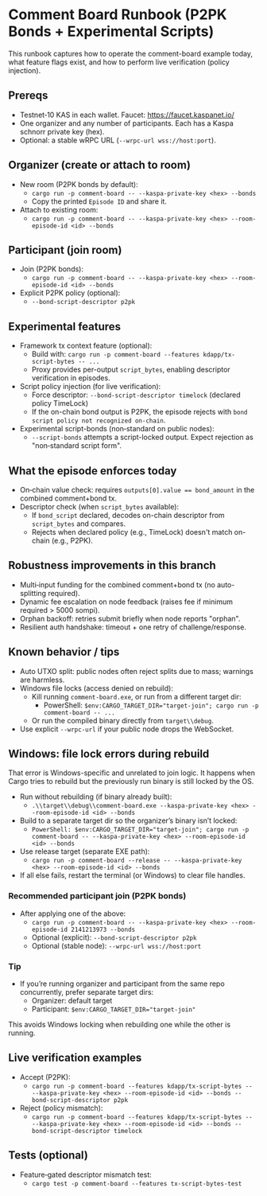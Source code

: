 # Comment Board Runbook (P2PK Bonds + Experimental Scripts)

This runbook captures how to operate the comment-board example today, what
feature flags exist, and how to perform live verification (policy injection).

## Prereqs
- Testnet‑10 KAS in each wallet. Faucet: https://faucet.kaspanet.io/
- One organizer and any number of participants. Each has a Kaspa schnorr private key (hex).
- Optional: a stable wRPC URL (`--wrpc-url wss://host:port`).

## Organizer (create or attach to room)
- New room (P2PK bonds by default):
  - `cargo run -p comment-board -- --kaspa-private-key <hex> --bonds`
  - Copy the printed `Episode ID` and share it.
- Attach to existing room:
  - `cargo run -p comment-board -- --kaspa-private-key <hex> --room-episode-id <id> --bonds`

## Participant (join room)
- Join (P2PK bonds):
  - `cargo run -p comment-board -- --kaspa-private-key <hex> --room-episode-id <id> --bonds`
- Explicit P2PK policy (optional):
  - `--bond-script-descriptor p2pk`

## Experimental features
- Framework tx context feature (optional):
  - Build with: `cargo run -p comment-board --features kdapp/tx-script-bytes -- ...`
  - Proxy provides per-output `script_bytes`, enabling descriptor verification in episodes.
- Script policy injection (for live verification):
  - Force descriptor: `--bond-script-descriptor timelock` (declared policy TimeLock)
  - If the on-chain bond output is P2PK, the episode rejects with
    `bond script policy not recognized on-chain`.
- Experimental script-bonds (non‑standard on public nodes):
  - `--script-bonds` attempts a script-locked output. Expect rejection as "non‑standard script form".

## What the episode enforces today
- On‑chain value check: requires `outputs[0].value == bond_amount` in the combined comment+bond tx.
- Descriptor check (when `script_bytes` available):
  - If `bond_script` declared, decodes on-chain descriptor from `script_bytes` and compares.
  - Rejects when declared policy (e.g., TimeLock) doesn't match on-chain (e.g., P2PK).

## Robustness improvements in this branch
- Multi‑input funding for the combined comment+bond tx (no auto-splitting required).
- Dynamic fee escalation on node feedback (raises fee if minimum required > 5000 sompi).
- Orphan backoff: retries submit briefly when node reports "orphan".
- Resilient auth handshake: timeout + one retry of challenge/response.

## Known behavior / tips
- Auto UTXO split: public nodes often reject splits due to mass; warnings are harmless.
- Windows file locks (access denied on rebuild):
  - Kill running `comment-board.exe`, or run from a different target dir:
    - PowerShell: `$env:CARGO_TARGET_DIR="target-join"; cargo run -p comment-board -- ...`
  - Or run the compiled binary directly from `target\\debug`.
- Use explicit `--wrpc-url` if your public node drops the WebSocket.

## Windows: file lock errors during rebuild
That error is Windows-specific and unrelated to join logic. It happens when Cargo tries to rebuild but the previously run binary is still locked by the OS.

- Run without rebuilding (if binary already built):
  - `.\\target\\debug\\comment-board.exe --kaspa-private-key <hex> --room-episode-id <id> --bonds`
- Build to a separate target dir so the organizer’s binary isn’t locked:
  - `PowerShell: $env:CARGO_TARGET_DIR="target-join"; cargo run -p comment-board -- --kaspa-private-key <hex> --room-episode-id <id> --bonds`
- Use release target (separate EXE path):
  - `cargo run -p comment-board --release -- --kaspa-private-key <hex> --room-episode-id <id> --bonds`
- If all else fails, restart the terminal (or Windows) to clear file handles.

### Recommended participant join (P2PK bonds)
- After applying one of the above:
  - `cargo run -p comment-board -- --kaspa-private-key <hex> --room-episode-id 2141213973 --bonds`
  - Optional (explicit): `--bond-script-descriptor p2pk`
  - Optional (stable node): `--wrpc-url wss://host:port`

### Tip
- If you’re running organizer and participant from the same repo concurrently, prefer separate target dirs:
  - Organizer: default target
  - Participant: `$env:CARGO_TARGET_DIR="target-join"`
  
This avoids Windows locking when rebuilding one while the other is running.

## Live verification examples
- Accept (P2PK):
  - `cargo run -p comment-board --features kdapp/tx-script-bytes -- --kaspa-private-key <hex> --room-episode-id <id> --bonds --bond-script-descriptor p2pk`
- Reject (policy mismatch):
  - `cargo run -p comment-board --features kdapp/tx-script-bytes -- --kaspa-private-key <hex> --room-episode-id <id> --bonds --bond-script-descriptor timelock`

## Tests (optional)
- Feature‑gated descriptor mismatch test:
  - `cargo test -p comment-board --features tx-script-bytes-test`
